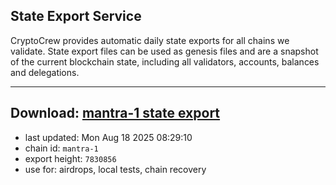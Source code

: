 ## State Export Service
CryptoCrew provides automatic daily state exports for all chains we validate. State export files can be used as genesis files and are a snapshot of the current blockchain state, including all validators, accounts, balances and delegations.

---
**Download: [mantra-1 state export](https://dl-eu2.ccvalidators.com/SERVICE/mantrachain/mantra-1_export_7830856.json)**
---

- last updated: Mon Aug 18 2025 08:29:10
- chain id: `mantra-1`
- export height: `7830856`
- use for: airdrops, local tests, chain recovery
